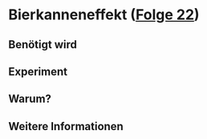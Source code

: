 # Bierkanneneffekt ([Folge 22](http://minkorrekt.de/methodisch-inkorrekt-folge-22-bierkanneneffekt/))

## Benötigt wird


## Experiment


## Warum?

## Weitere Informationen